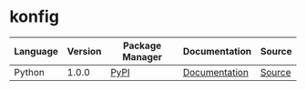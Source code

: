 # konfig

|Language|Version|Package Manager|Documentation|Source|
|-|-|-|-|-|
|Python|1.0.0|[PyPI](https://pypi.org/project/python-pydantic-union/1.0.0)|[Documentation](https://github.com/konfig-dev/konfig/tree/main/python/blob/main/README.md)|[Source](https://github.com/konfig-dev/konfig/tree/main/python)|